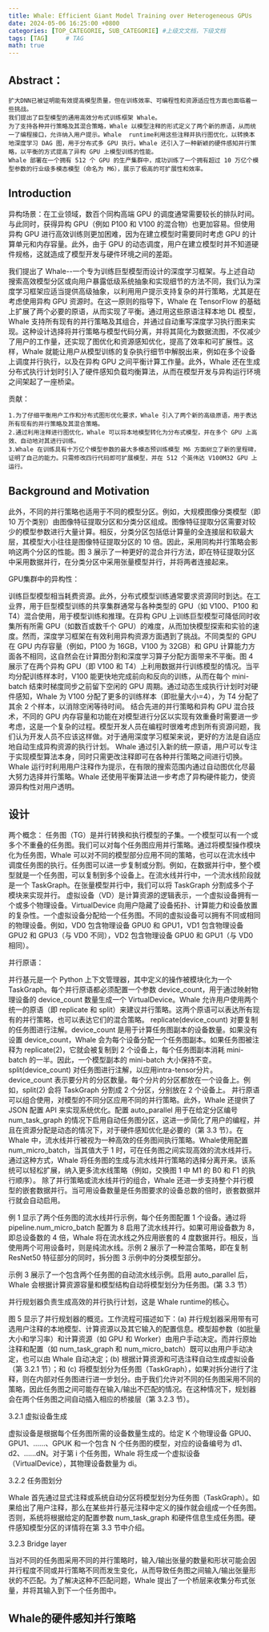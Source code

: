 ```yaml
---
title: Whale: Efficient Giant Model Training over Heterogeneous GPUs
date: 2024-05-06 16:25:00 +0800
categories: [TOP_CATEGORIE, SUB_CATEGORIE] #上级文文档，下级文档
tags: [TAG]     # TAG
math: true
---
```


## Abstract：
	扩大DNN已被证明能有效提高模型质量，但在训练效率、可编程性和资源适应性方面也面临着一些挑战。
	我们提出了巨型模型的通用高效分布式训练框架 Whale。
	为了支持各种并行策略及其混合策略，Whale 以模型注释的形式定义了两个新的原语，从而统一了编程接口，允许纳入用户提示。Whale  runtime利用这些注释并执行图优化，以转换本地深度学习 DAG 图，用于分布式多 GPU 执行。Whale 还引入了一种新颖的硬件感知并行策略，以平衡的方式提高了异构 GPU 上模型训练的性能。
	Whale 部署在一个拥有 512 个 GPU 的生产集群中，成功训练了一个拥有超过 10 万亿个模型参数的行业级多模态模型（命名为 M6），展示了极高的可扩展性和效率。

## Introduction
异构场景：在工业领域，数百个同构高端 GPU 的调度通常需要较长的排队时间。与此同时，获得异构 GPU（例如 P100 和 V100 的混合物）也更加容易。但使用异构 GPU 进行高效训练则更加困难，因为在建立模型时需要同时考虑 GPU 的计算单元和内存容量。此外，由于 GPU 的动态调度，用户在建立模型时并不知道硬件规格，这就造成了模型开发与硬件环境之间的差距。

我们提出了 Whale--一个专为训练巨型模型而设计的深度学习框架。与上述自动搜索高效模型分区或向用户暴露低级系统抽象和实现细节的方法不同，我们认为深度学习框架应适当提供高级抽象，以利用用户提示支持复杂的并行策略，尤其是在考虑使用异构 GPU 资源时。在这一原则的指导下，Whale 在 TensorFlow 的基础上扩展了两个必要的原语，从而实现了平衡。通过用这些原语注释本地 DL 模型，Whale 支持所有现有的并行策略及其组合，并通过自动重写深度学习执行图来实现。这种设计选择将并行策略与模型代码分离，并将其简化为数据流图，不仅减少了用户的工作量，还实现了图优化和资源感知优化，提高了效率和可扩展性。这样，Whale 就能让用户从模型训练的复杂执行细节中解脱出来，例如在多个设备上调度并行执行，以及在异构 GPU 之间平衡计算工作量。此外，Whale 还在生成分布式执行计划时引入了硬件感知负载均衡算法，从而在模型开发与异构运行环境之间架起了一座桥梁。

贡献：

	1.为了仔细平衡用户工作和分布式图形优化要求，Whale 引入了两个新的高级原语，用于表达所有现有的并行策略及其混合策略。
	2.通过利用注释进行图优化，Whale 可以将本地模型转化为分布式模型，并在多个 GPU 上高效、自动地对其进行训练。
	3.Whale 在训练具有十万亿个模型参数的最大多模态预训练模型 M6 方面树立了新的里程碑，证明了自己的能力。只需修改四行代码即可扩展模型，并在 512 个英伟达 V100M32 GPU 上运行。

## Background and Motivation

此外，不同的并行策略也适用于不同的模型分区。例如，大规模图像分类模型（即 10 万个类别）由图像特征提取分区和分类分区组成。图像特征提取分区需要对较少的模型参数进行大量计算。相反，分类分区包括低计算量的全连接层和软最大层，其模型大小往往是图像特征提取分区的 10 倍。因此，采用同构并行策略会影响这两个分区的性能。图 3 展示了一种更好的混合并行方法，即在特征提取分区中采用数据并行，在分类分区中采用张量模型并行，并将两者连接起来。

GPU集群中的异构性：

   训练巨型模型相当耗费资源。此外，分布式模型训练通常要求资源同时到达。在工业界，用于巨型模型训练的共享集群通常与各种类型的 GPU（如 V100、P100 和 T4）混合使用，用于模型训练和推理。在异构 GPU 上训练巨型模型可降低同时收集所有所需 GPU（如数百或数千个 GPU）的难度，从而加快模型探索和实验的速度。然而，深度学习框架在有效利用异构资源方面遇到了挑战。不同类型的 GPU 在 GPU 内存容量（例如，P100 为 16GB，V100 为 32GB）和 GPU 计算能力方面各不相同，这自然会在计算图分割和深度学习算子分配方面带来不平衡。图 4 展示了在两个异构 GPU（即 V100 和 T4）上利用数据并行训练模型的情况。当平均分配训练样本时，V100 能更快地完成前向和反向的训练，从而在每个 mini-batch 结束时梯度同步之前留下空闲的 GPU 周期。通过动态生成执行计划时对硬件感知，Whale 为 V100 分配了更多的训练样本（即批量大小=4），为 T4 分配了其余 2 个样本，以消除空闲等待时间。
   结合先进的并行策略和异构 GPU 混合技术，不同的 GPU 内存容量和功能在对模型进行分区以实现有效重叠时需要进一步考虑，这是一个复杂的过程。模型开发人员在编程时很难考虑到所有资源问题，我们认为开发人员不应该这样做。对于通用深度学习框架来说，更好的方法是自适应地自动生成异构资源的执行计划。
   Whale 通过引入新的统一原语，用户可以专注于实现模型算法本身，同时只需更改注释即可在各种并行策略之间进行切换。Whale 运行时利用用户注释作为提示，在有限的搜索范围内通过自动图优化尽最大努力选择并行策略。Whale 还使用平衡算法进一步考虑了异构硬件能力，使资源异构性对用户透明。

## 设计

两个概念：
   任务图（TG）是并行转换和执行模型的子集。一个模型可以有一个或多个不重叠的任务图。我们可以对每个任务图应用并行策略。通过将模型操作模块化为任务图，Whale 可以对不同的模型部分应用不同的策略，也可以在流水线中调度任务图的执行。任务图可以进一步复制或分割。例如，在数据并行中，整个模型就是一个任务图，可以复制到多个设备上。在流水线并行中，一个流水线阶段就是一个 TaskGraph。在张量模型并行中，我们可以将 TaskGraph 分割成多个子模块来实现并行。
   虚拟设备（VD）是计算资源的逻辑表示，一个虚拟设备拥有一个或多个物理设备。VirtualDevice 向用户隐藏了设备拓扑、计算能力和设备放置的复杂性。一个虚拟设备分配给一个任务图。不同的虚拟设备可以拥有不同或相同的物理设备。例如，VD0 包含物理设备 GPU0 和 GPU1，VD1 包含物理设备 GPU2 和 GPU3（与 VD0 不同），VD2 包含物理设备 GPU0 和 GPU1（与 VD0 相同）。

并行原语：

   并行基元是一个 Python 上下文管理器，其中定义的操作被模块化为一个 TaskGraph。每个并行原语都必须配置一个参数 device_count，用于通过映射物理设备的 device_count 数量生成一个 VirtualDevice。Whale 允许用户使用两个统一的原语（即 replicate 和 split）来建议并行策略。这两个原语可以表达所有现有的并行策略，也可以表达它们的混合策略。
   replicate(device_count) 对要复制的任务图进行注解。device_count 是用于计算任务图副本的设备数量。如果没有设置 device_count，Whale 会为每个设备分配一个任务图副本。如果任务图被注释为 replicate(2)，它就会被复制到 2 个设备上，每个任务图副本消耗 mini-batch 的一半。因此，一个模型副本的 mini-batch 大小保持不变。
   split(device_count) 对任务图进行注解，以应用intra-tensor分片。device_count 表示要分片的分区数量。每个分片的分区都放在一个设备上。例如，split(2) 会将 TaskGraph 分割成 2 个分区，分别放在 2 个设备上。
   并行原语可以组合使用，对模型的不同分区应用不同的并行策略。此外，Whale 还提供了 JSON 配置 API 来实现系统优化。配置 auto_parallel 用于在给定分区编号 num_task_graph 的情况下启用自动任务图分区，这进一步简化了用户的编程，并且在资源分配是动态的情况下，对于硬件感知优化是必要的（第 3.3 节）。在 Whale 中，流水线并行被视为一种高效的任务图间执行策略。Whale使用配置 num_micro_batch，当其值大于 1 时，可在任务图之间实现高效的流水线并行。通过这种方式，Whale 将任务图的生成与流水线并行策略的选择分离开来。该系统可以轻松扩展，纳入更多流水线策略（例如，交换图 1 中 M1 的 B0 和 F1 的执行顺序）。
   除了并行策略或流水线并行的组合，Whale 还进一步支持整个并行模型的嵌套数据并行。当可用设备数量是任务图要求的设备总数的倍时，嵌套数据并行就会自动启用。


   例 1 显示了两个任务图的流水线并行示例，每个任务图配置 1 个设备。通过将 pipeline.num_micro_batch 配置为 8 启用了流水线并行。如果可用设备数为 8，即总设备数的 4 倍，Whale 将在流水线之外应用嵌套的 4 度数据并行。相反，当使用两个可用设备时，则是纯流水线。示例 2 展示了一种混合策略，即在复制 ResNet50 特征部分的同时，拆分图 3 示例中的分类模型部分。


   示例 3 展示了一个包含两个任务图的自动流水线示例。启用 auto_parallel 后，Whale 会根据计算资源容量和模型结构自动将模型划分为任务图。(第 3.3 节）

并行规划器负责生成高效的并行执行计划，这是 Whale runtime的核心。


图 5 显示了并行规划器的概览。工作流程可描述如下：(a) 并行规划器采用带有可选用户注释的本地模型、计算资源以及其它输入的配置信息。模型超参数（如批量大小和学习率）和计算资源（如 GPU 和 Worker）由用户手动决定。而并行原始注释和配置（如 num_task_graph 和 num_micro_batch）既可以由用户手动决定，也可以由 Whale 自动决定；(b) 根据计算资源和可选注释自动生成虚拟设备（第 3.2.1 节）；和 (c) 将模型划分为任务图（TaskGraph），如果对拆分进行了注释，则在内部对任务图进行进一步划分。由于我们允许对不同的任务图采用不同的策略，因此任务图之间可能存在输入/输出不匹配的情况。在这种情况下，规划器会在两个任务图之间自动插入相应的桥接层（第 3.2.3 节）。

3.2.1 虚拟设备生成

虚拟设备是根据每个任务图所需的设备数量生成的。给定 K 个物理设备 GPU0、GPU1、......、GPUK 和一个包含 N 个任务图的模型，对应的设备编号为 d1、d2、......dN。对于第 i 个任务图，Whale 将生成一个虚拟设备（VirtualDevice），其物理设备数量为 di。

3.2.2 任务图划分

Whale 首先通过显式注释或系统自动分区将模型划分为任务图（TaskGraph）。如果给出了用户注释，那么在某些并行基元注释中定义的操作就会组成一个任务图。否则，系统将根据给定的配置参数 num_task_graph 和硬件信息生成任务图。硬件感知模型分区的详情将在第 3.3 节中介绍。

3.2.3 Bridge layer

当对不同的任务图采用不同的并行策略时，输入/输出张量的数量和形状可能会因并行程度不同或并行策略不同而发生变化，从而导致任务图之间输入/输出张量形状的不匹配。为了解决这种不匹配问题，Whale 提出了一个桥层来收集分布式张量，并将其输入到下一个任务图中。


## Whale的硬件感知并行策略

